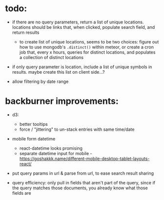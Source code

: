 # todo:
- if there are no query parameters, return a list of unique locations. locations should be links that, when clicked, populate search field, and return results
	- to create list of unique locations, seems to be two choices: figure out how to use mongodb's `.distinct()` within meteor, or create a cron job that, every x hours, queries for distinct locations, and populates a collection of distinct locations

- if only query parameter is location, include a list of unique symbols in results. maybe create this list on client side...?

- allow filtering by date range 


# backburner improvements:
- d3:
	- better tooltips
	- force / "jittering" to un-stack entries with same time/date

- mobile form datetime
	- react-datetime looks promising
	- separate datetime input for mobile - https://goshakkk.name/different-mobile-desktop-tablet-layouts-react/

- put query params in url & parse from url, to ease search result sharing

- query efficiency: only pull in fields that aren't part of the query, since if the query matches those documents, you already know what those fields are